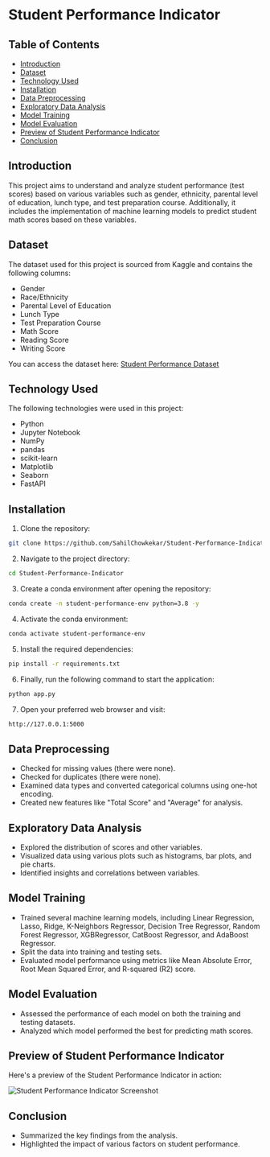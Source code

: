 # Student Performance Indicator 





## Table of Contents
- [Introduction](#introduction)
- [Dataset](#dataset)
- [Technology Used](#technology-used)
- [Installation](#installation)
- [Data Preprocessing](#data-preprocessing)
- [Exploratory Data Analysis](#exploratory-data-analysis)
- [Model Training](#model-training)
- [Model Evaluation](#model-evaluation)
- [Preview of Student Performance Indicator ](#preview-of-student-performance-indicator)
- [Conclusion](#conclusion)


## Introduction

This project aims to understand and analyze student performance (test scores) based on various variables such as gender, ethnicity, parental level of education, lunch type, and test preparation course. Additionally, it includes the implementation of machine learning models to predict student math scores based on these variables.


## Dataset

The dataset used for this project is sourced from Kaggle and contains the following columns:
- Gender
- Race/Ethnicity
- Parental Level of Education
- Lunch Type
- Test Preparation Course
- Math Score
- Reading Score
- Writing Score

You can access the dataset here: [Student Performance Dataset](https://www.kaggle.com/datasets/spscientist/students-performance-in-exams?datasetId=74977)


## Technology Used

The following technologies were used in this project:

- Python
- Jupyter Notebook
- NumPy
- pandas
- scikit-learn
- Matplotlib
- Seaborn
- FastAPI



## Installation
1. Clone the repository:
```bash
git clone https://github.com/SahilChowkekar/Student-Performance-Indicator.git

```

2. Navigate to the project directory:
```bash
cd Student-Performance-Indicator

```
3. Create a conda environment after opening the repository:
```bash
conda create -n student-performance-env python=3.8 -y
```

4. Activate the conda environment:
```bash
conda activate student-performance-env
```
5. Install the required dependencies:
```bash
pip install -r requirements.txt
```

6. Finally, run the following command to start the application:
```bash
python app.py
```

7. Open your preferred web browser and visit:
```bash
http://127.0.0.1:5000

```


## Data Preprocessing

- Checked for missing values (there were none).
- Checked for duplicates (there were none).
- Examined data types and converted categorical columns using one-hot encoding.
- Created new features like "Total Score" and "Average" for analysis.

## Exploratory Data Analysis

- Explored the distribution of scores and other variables.
- Visualized data using various plots such as histograms, bar plots, and pie charts.
- Identified insights and correlations between variables.

## Model Training

- Trained several machine learning models, including Linear Regression, Lasso, Ridge, K-Neighbors Regressor, Decision Tree Regressor, Random Forest Regressor, XGBRegressor, CatBoost Regressor, and AdaBoost Regressor.
- Split the data into training and testing sets.
- Evaluated model performance using metrics like Mean Absolute Error, Root Mean Squared Error, and R-squared (R2) score.

## Model Evaluation

- Assessed the performance of each model on both the training and testing datasets.
- Analyzed which model performed the best for predicting math scores.





## Preview of Student Performance Indicator 

Here's a preview of the Student Performance Indicator in action:

![Student Performance Indicator Screenshot](images/text-summarizer-screenshot.png)



## Conclusion

- Summarized the key findings from the analysis.
- Highlighted the impact of various factors on student performance.